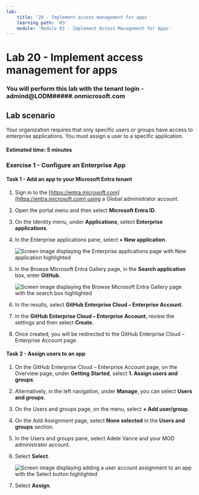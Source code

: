 ```yaml
---
lab:
    title: '20 - Implement access management for apps'
    learning path: '03'
    module: 'Module 03 - Implement Access Management for Apps'
---
```


# Lab 20 - Implement access management for apps

### You will perform this lab with the tenant login - admind@LODM#####.onmicrosoft.com

## Lab scenario

Your organization requires that only specific users or groups have access to enterprise applications. You must assign a user to a specific application.

#### Estimated time: 5 minutes

### Exercise 1 - Configure an Enterprise App

#### Task 1 - Add an app to your Microsoft Entra tenant

1. Sign in to the [https://entra.microsoft.com](https://entra.microsoft.com) using a Global administrator account.

2. Open the portal menu and then select **Microsoft Entra ID**.

3. On the Identity menu, under **Applications**, select **Enterprise applications**.

4. In the Enterprise applications pane, select **+ New application**.

    ![Screen image displaying the Enterprise applications page with New application highlighted](./media/lp3-mod1-new-enterprise-application.png)

5. In the Browse Microsoft Entra Gallery page, in the **Search application** box, enter **GitHub**.

    ![Screen image displaying the Browse Microsoft Entra Gallery page with the search box highlighted](./media/lp3-mod1-azure-ad-gallery-search.png)

6. In the results, select **GitHub Enterprise Cloud – Enterprise Account**.

7. In the **GitHub Enterprise Cloud – Enterprise Account**, review the settings and then select **Create**.

8. Once created, you will be redirected to the GitHub Enterprise Cloud – Enterprise Account page.

#### Task 2 - Assign users to an app

1. On the GitHub Enterprise Cloud – Enterprise Account page, on the Overview page, under **Getting Started**, select **1. Assign users and groups**.

2. Alternatively, in the left navigation, under **Manage**, you can select **Users and groups**.

3. On the Users and groups page, on the menu, select **+ Add user/group**.

4. On the Add Assignment page, select **None selected** in the **Users and groups** section.

5. In the Users and groups pane, select Adele Vance and your MOD administrator account.

6. Select **Select**.

    ![Screen image displaying adding a user account assignment to an app with the Select button highlighted ](./media/lp3-mod1-add-app-assignment.png)

7. Select **Assign**.

